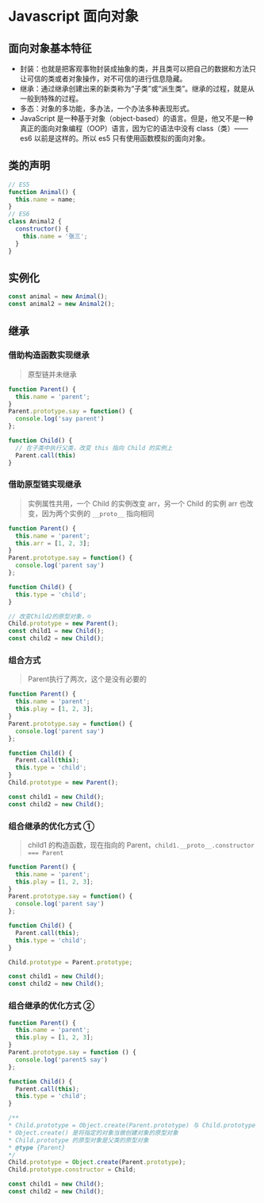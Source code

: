 # Javascript 面向对象

## 面向对象基本特征

* 封装：也就是把客观事物封装成抽象的类，并且类可以把自己的数据和方法只让可信的类或者对象操作，对不可信的进行信息隐藏。
* 继承：通过继承创建出来的新类称为“子类”或“派生类”。继承的过程，就是从一般到特殊的过程。
* 多态：对象的多功能，多办法，一个办法多种表现形式。
* JavaScript 是一种基于对象（object-based）的语言。但是，他又不是一种真正的面向对象编程（OOP）语言，因为它的语法中没有 class（类）—— es6 以前是这样的。所以 es5 只有使用函数模拟的面向对象。


## 类的声明

```js
// ES5 
function Animal() {
  this.name = name;
}
// ES6
class Animal2 {
  constructor() {
    this.name = '张三';
  }
}
```

## 实例化

```js
const animal = new Animal();
const animal2 = new Animal2();
```

## 继承

### 借助构造函数实现继承

> 原型链并未继承

```js
function Parent() {
  this.name = 'parent';
}
Parent.prototype.say = function() {
  console.log('say parent')
};

function Child() {
  // 在子类中执行父类，改变 this 指向 Child 的实例上
  Parent.call(this)
}
```

### 借助原型链实现继承

> 实例属性共用，一个 Child 的实例改变 arr，另一个 Child 的实例 arr 也改变，因为两个实例的 `__proto__` 指向相同

```js
function Parent() {
  this.name = 'parent';
  this.arr = [1, 2, 3];
}
Parent.prototype.say = function() {
  console.log('parent say')
};

function Child() {
  this.type = 'child';
}

// 改变Child2的原型对象，☹
Child.prototype = new Parent();
const child1 = new Child();
const child2 = new Child();
```

### 组合方式

> Parent执行了两次，这个是没有必要的

```js
function Parent() {
  this.name = 'parent';
  this.play = [1, 2, 3];
}
Parent.prototype.say = function() {
  console.log('parent say')
};

function Child() {
  Parent.call(this);
  this.type = 'child';
}
Child.prototype = new Parent();

const child1 = new Child();
const child2 = new Child();
```

### 组合继承的优化方式 ①

> child1 的构造函数，现在指向的 Parent，`child1.__proto__.constructor === Parent`

```js
function Parent() {
  this.name = 'parent';
  this.play = [1, 2, 3];
}
Parent.prototype.say = function() {
  console.log('parent say')
};

function Child() {
  Parent.call(this);
  this.type = 'child';
}

Child.prototype = Parent.prototype;

const child1 = new Child();
const child2 = new Child();
```

### 组合继承的优化方式 ②

```js
function Parent() {
  this.name = 'parent';
  this.play = [1, 2, 3];
}
Parent.prototype.say = function () {
  console.log('parent5 say')
};

function Child() {
  Parent.call(this);
  this.type = 'child';
}

/**
* Child.prototype = Object.create(Parent.prototype) 与 Child.prototype = Parent.prototype 的区别：
* Object.create() 是将指定的对象当做创建对象的原型对象
* Child.prototype 的原型对象是父类的原型对象
* @type {Parent}
*/
Child.prototype = Object.create(Parent.prototype);
Child.prototype.constructor = Child;

const child1 = new Child();
const child2 = new Child();
```
